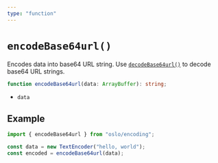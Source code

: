 ```yaml
---
type: "function"
---
```


# `encodeBase64url()`

Encodes data into base64 URL string. Use [`decodeBase64url()`](ref:crypto) to decode base64 URL strings.

```ts
function encodeBase64url(data: ArrayBuffer): string;
```

- `data`

## Example

```ts
import { encodeBase64url } from "oslo/encoding";

const data = new TextEncoder("hello, world");
const encoded = encodeBase64url(data);
```
